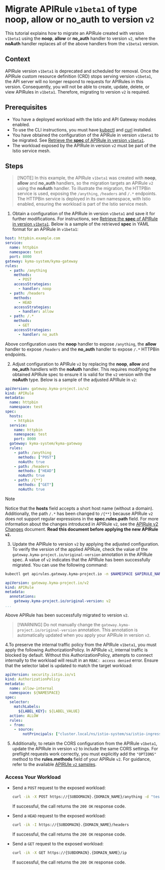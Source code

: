 # Migrate APIRule `v1beta1` of type noop, allow or no_auth to version `v2`


This tutorial explains how to migrate an APIRule created with version `v1beta1` using the **noop**, **allow** or **no_auth** handler to version `v2`, where the **noAuth** handler replaces all of the above handlers from the `v1beta1` version.


## Context 

APIRule version `v1beta1` is deprecated and scheduled for removal. Once the APIRule custom resource definition (CRD) stops serving version `v1beta1`, the API server will no longer respond to requests for APIRules in this version. Consequently, you will not be able to create, update, delete, or view APIRules in `v1beta1`. Therefore, migrating to version `v2` is required.




## Prerequisites

* You have a deployed workload with the Istio and API Gateway modules enabled.
* To use the CLI instructions, you must have [kubectl](https://kubernetes.io/docs/tasks/tools/#kubectl) and [curl](https://curl.se/) installed.
* You have obtained the configuration of the APIRule in version `v1beta1` to be migrated. See [Retrieve the **spec** of APIRule in version `v1beta1`](./01-81-retrieve-v1beta1-spec.md).
* The workload exposed by the APIRule in version `v2` must be part of the Istio service mesh.

## Steps

> [!NOTE] In this example, the APIRule `v1beta1` was created with **noop**, **allow** and **no_auth** handlers, so the migration targets an APIRule `v2` using the **noAuth** handler. To illustrate the migration, the HTTPBin service is used, exposing the `/anything`, `/headers` and `/.*` endpoints. The HTTPBin service is deployed in its own namespace, with Istio enabled, ensuring the workload is part of the Istio service mesh.

1. Obtain a configuration of the APIRule in version `v1beta1` and save it for further modifications. For instructions, see [Retrieve the **spec** of APIRule in version `v1beta1`](./01-81-retrieve-v1beta1-spec.md). Below is a sample of the retrieved **spec** in YAML format for an APIRule in `v1beta1`:
```yaml
host: httpbin.example.com
service:
  name: httpbin
  namespace: test
  port: 8000
gateway: kyma-system/kyma-gateway
rules:
  - path: /anything
    methods:
      - POST
    accessStrategies:
      - handler: noop
  - path: /headers
    methods:
      - HEAD
    accessStrategies:
      - handler: allow
  - path: /.*
    methods:
      - GET
    accessStrategies:
      - handler: no_auth
```
Above configuration uses the **noop** handler to expose `/anything`, the **allow** handler to expose `/headers` and the **no_auth** handler to expose `/.*` HTTPBin endpoints.

2. Adjust configuration to APIRule `v2` by replacing the **noop**, **allow** and **no_auth** handlers with the **noAuth** handler. This requires modifying the obtained APIRule spec to ensure it is valid for the `v2` version with the **noAuth** type. Below is a sample of the adjusted APIRule in `v2`:
```yaml
apiVersion: gateway.kyma-project.io/v2
kind: APIRule
metadata:
  name: httpbin
  namespace: test
spec:
  hosts:
    - httpbin
  service:
    name: httpbin
    namespace: test
    port: 8000
  gateway: kyma-system/kyma-gateway
  rules:
    - path: /anything
      methods: ["POST"]
      noAuth: true
    - path: /headers
      methods: ["HEAD"]
      noAuth: true      
    - path: /{**}
      methods: ["GET"]
      noAuth: true
```
> [!NOTE] 
> Notice that the **hosts** field accepts a short host name (without a domain). Additionally, the path `/.*` has been changed to `/{**}` because APIRule `v2` does not support regular expressions in the **spec.rules.path** field.  For more information about the changes introduced in APIRule `v2`, see the [APIRule v2 Changes](../../custom-resources/apirule/04-70-changes-in-apirule-v2.md) document. **Read this document before applying the new APIRule `v2`.**

3. Update the APIRule to version `v2` by applying the adjusted configuration. To verify the version of the applied APIRule, check the value of the `gateway.kyma-project.io/original-version` annotation in the APIRule spec. A value of `v2` indicates that the APIRule has been successfully migrated. You can use the following command:
```bash 
kubectl get apirules.gateway.kyma-project.io -n $NAMESPACE $APIRULE_NAME -oyaml
```
```yaml
apiVersion: gateway.kyma-project.io/v2
kind: APIRule
metadata:
  annotations:
    gateway.kyma-project.io/original-version: v2
...
```
Above APIRule has been successfully migrated to version `v2`.

> [!WARNING] Do not manually change the `gateway.kyma-project.io/original-version` annotation. This annotation is automatically updated when you apply your APIRule in version `v2`.

4.To preserve the internal traffic policy from the APIRule `v1beta1`, you must apply the following AuthorizationPolicy. In APIRule `v2`, internal traffic is blocked by default. Without this AuthorizationPolicy, attempts to connect internally to the workload will result in an `RBAC: access denied` error. Ensure that the selector label is updated to match the target workload:

```yaml
apiVersion: security.istio.io/v1
kind: AuthorizationPolicy
metadata:
  name: allow-internal
  namespace: ${NAMESPACE}
spec:
  selector:
    matchLabels:
      ${LABEL_KEY}: ${LABEL_VALUE} 
  action: ALLOW
  rules:
  - from:
    - source:
        notPrincipals: ["cluster.local/ns/istio-system/sa/istio-ingressgateway-service-account"]
```

5. Additionally, to retain the CORS configuration from the APIRule `v1beta1`, update the APIRule in version `v2` to include the same CORS settings. For preflight requests work correctly, you must explicitly add the `"OPTIONS"` method to the **rules.methods** field of your APIRule `v2`. For guidance, refer to the available [APIRUle `v2` samples](https://kyma-project.io/#/api-gateway/user/custom-resources/apirule/04-10-apirule-custom-resource?id=sample-custom-resource).

### Access Your Workload

- Send a `POST` request to the exposed workload:

  ```bash
  curl -ik -X POST https://{SUBDOMAIN}.{DOMAIN_NAME}/anything -d "test data"
  ```
  If successful, the call returns the `200 OK` response code.

- Send a `HEAD` request to the exposed workload:

  ```bash
  curl -ik -I https://{SUBDOMAIN}.{DOMAIN_NAME}/headers
  ```
  If successful, the call returns the `200 OK` response code.

- Send a `GET` request to the exposed workload:

  ```bash
  curl -ik -X GET https://{SUBDOMAIN}.{DOMAIN_NAME}/ip
  ```
  If successful, the call returns the `200 OK` response code.
